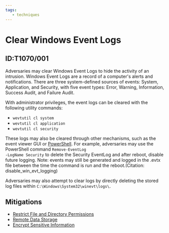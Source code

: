 ```yaml
---
tags:
   - techniques
---
```

# Clear Windows Event Logs
## ID:T1070/001
Adversaries may clear Windows Event Logs to hide the activity of an intrusion. Windows Event Logs are a record of a computer's alerts and notifications. There are three system-defined sources of events: System, Application, and Security, with five event types: Error, Warning, Information, Success Audit, and Failure Audit.


With administrator privileges, the event logs can be cleared with the following utility commands:

* <code>wevtutil cl system</code>
* <code>wevtutil cl application</code>
* <code>wevtutil cl security</code>

These logs may also be cleared through other mechanisms, such as the event viewer GUI or [PowerShell](/mitre/techniques/T1059/001). For example, adversaries may use the PowerShell command <code>Remove-EventLog -LogName Security</code> to delete the Security EventLog and after reboot, disable future logging.  Note: events may still be generated and logged in the .evtx file between the time the command is run and the reboot.(Citation: disable_win_evt_logging)

Adversaries may also attempt to clear logs by directly deleting the stored log files within `C:\Windows\System32\winevt\logs\`.
## Mitigations
* [Restrict File and Directory Permissions](/mitre/mitigations/M1022)
* [Remote Data Storage](/mitre/mitigations/M1029)
* [Encrypt Sensitive Information](/mitre/mitigations/M1041)

